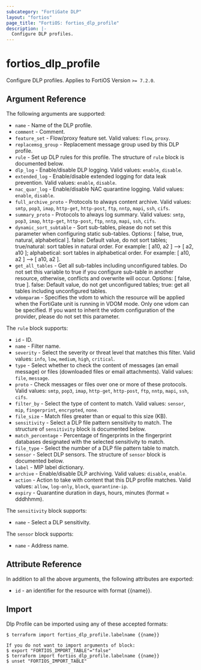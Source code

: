 ```yaml
---
subcategory: "FortiGate DLP"
layout: "fortios"
page_title: "FortiOS: fortios_dlp_profile"
description: |-
  Configure DLP profiles.
---
```


# fortios_dlp_profile
Configure DLP profiles. Applies to FortiOS Version `>= 7.2.0`.

## Argument Reference

The following arguments are supported:

* `name` - Name of the DLP profile.
* `comment` - Comment.
* `feature_set` - Flow/proxy feature set. Valid values: `flow`, `proxy`.
* `replacemsg_group` - Replacement message group used by this DLP profile.
* `rule` - Set up DLP rules for this profile. The structure of `rule` block is documented below.
* `dlp_log` - Enable/disable DLP logging. Valid values: `enable`, `disable`.
* `extended_log` - Enable/disable extended logging for data leak prevention. Valid values: `enable`, `disable`.
* `nac_quar_log` - Enable/disable NAC quarantine logging. Valid values: `enable`, `disable`.
* `full_archive_proto` - Protocols to always content archive. Valid values: `smtp`, `pop3`, `imap`, `http-get`, `http-post`, `ftp`, `nntp`, `mapi`, `ssh`, `cifs`.
* `summary_proto` - Protocols to always log summary. Valid values: `smtp`, `pop3`, `imap`, `http-get`, `http-post`, `ftp`, `nntp`, `mapi`, `ssh`, `cifs`.
* `dynamic_sort_subtable` - Sort sub-tables, please do not set this parameter when configuring static sub-tables. Options: [ false, true, natural, alphabetical ]. false: Default value, do not sort tables; true/natural: sort tables in natural order. For example: [ a10, a2 ] --> [ a2, a10 ]; alphabetical: sort tables in alphabetical order. For example: [ a10, a2 ] --> [ a10, a2 ].
* `get_all_tables` - Get all sub-tables including unconfigured tables. Do not set this variable to true if you configure sub-table in another resource, otherwise, conflicts and overwrite will occur. Options: [ false, true ]. false: Default value, do not get unconfigured tables; true: get all tables including unconfigured tables. 
* `vdomparam` - Specifies the vdom to which the resource will be applied when the FortiGate unit is running in VDOM mode. Only one vdom can be specified. If you want to inherit the vdom configuration of the provider, please do not set this parameter.

The `rule` block supports:

* `id` - ID.
* `name` - Filter name.
* `severity` - Select the severity or threat level that matches this filter. Valid values: `info`, `low`, `medium`, `high`, `critical`.
* `type` - Select whether to check the content of messages (an email message) or files (downloaded files or email attachments). Valid values: `file`, `message`.
* `proto` - Check messages or files over one or more of these protocols. Valid values: `smtp`, `pop3`, `imap`, `http-get`, `http-post`, `ftp`, `nntp`, `mapi`, `ssh`, `cifs`.
* `filter_by` - Select the type of content to match. Valid values: `sensor`, `mip`, `fingerprint`, `encrypted`, `none`.
* `file_size` - Match files greater than or equal to this size (KB).
* `sensitivity` - Select a DLP file pattern sensitivity to match. The structure of `sensitivity` block is documented below.
* `match_percentage` - Percentage of fingerprints in the fingerprint databases designated with the selected sensitivity to match.
* `file_type` - Select the number of a DLP file pattern table to match.
* `sensor` - Select DLP sensors. The structure of `sensor` block is documented below.
* `label` - MIP label dictionary.
* `archive` - Enable/disable DLP archiving. Valid values: `disable`, `enable`.
* `action` - Action to take with content that this DLP profile matches. Valid values: `allow`, `log-only`, `block`, `quarantine-ip`.
* `expiry` - Quarantine duration in days, hours, minutes (format = dddhhmm).

The `sensitivity` block supports:

* `name` - Select a DLP sensitivity.

The `sensor` block supports:

* `name` - Address name.


## Attribute Reference

In addition to all the above arguments, the following attributes are exported:
* `id` - an identifier for the resource with format {{name}}.

## Import

Dlp Profile can be imported using any of these accepted formats:
```
$ terraform import fortios_dlp_profile.labelname {{name}}

If you do not want to import arguments of block:
$ export "FORTIOS_IMPORT_TABLE"="false"
$ terraform import fortios_dlp_profile.labelname {{name}}
$ unset "FORTIOS_IMPORT_TABLE"
```
